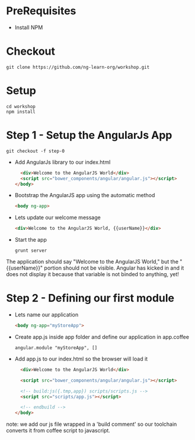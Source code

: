 # PreRequisites

- Install NPM

# Checkout

    git clone https://github.com/ng-learn-org/workshop.git

# Setup

    cd workshop
    npm install

# Step 1 - Setup the AngularJs App

    git checkout -f step-0

- Add AngularJs library to our index.html

    ``` html
      <div>Welcome to the AngularJS World</div>
      <script src="bower_components/angular/angular.js"></script>
    </body>
    ```

- Bootstrap the AngularJS app using the automatic method

    ``` html
    <body ng-app>
    ```

- Lets update our welcome message

    ``` html
    <div>Welcome to the AngularJS World, {{userName}}</div>
    ```

- Start the app

    ```    
    grunt server
    ```

The application should say "Welcome to the AngularJS World," but the "{{userName}}" portion should not be visible. Angular has kicked in and it does not display it because that variable is not binded to anything, yet!

# Step 2 - Defining our first module

- Lets name our application

    ``` html
    <body ng-app="myStoreApp">
    ```

- Create app.js inside app folder and define our application in app.coffee

    ```
    angular.module "myStoreApp", []
    ```

- Add app.js to our index.html so the browser will load it

    ``` html
      <div>Welcome to the AngularJS World</div>
   
      <script src="bower_components/angular/angular.js"></script>
   
      <!-- build:js({.tmp,app}) scripts/scripts.js -->
      <script src="scripts/app.js"></script>
   
      <!-- endbuild -->
    </body>
    ```

 note: we add our js file wrapped in a 'build comment' so our toolchain converts it from coffee script to javascript.






